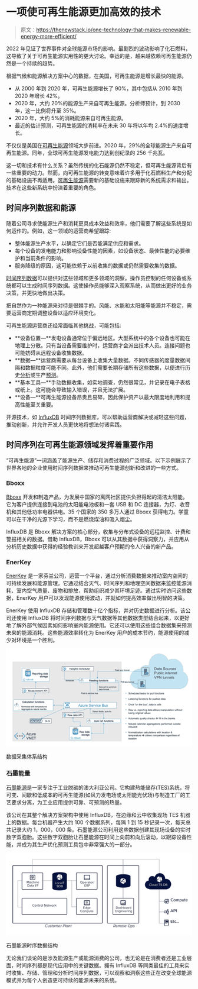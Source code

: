 # 一项使可再生能源更加高效的技术

> 原文：<https://thenewstack.io/one-technology-that-makes-renewable-energy-more-efficient/>

2022 年见证了世界事件对全球能源市场的影响。最剧烈的波动影响了化石燃料，这导致了关于可再生能源实用性的更大讨论。幸运的是，越来越依赖可再生能源仍然是一个持续的趋势。

根据气候和能源解决方案中心的数据，在美国，可再生能源是增长最快的能源。

*   从 2000 年到 2020 年，可再生能源增长了 90%，其中包括从 2010 年到 2020 年增长 42%。
*   2020 年，大约 20%的能源生产来自可再生能源。分析师预计，到 2030 年，这一比例将升至 35%。
*   2020 年，大约 5%的消耗能源来自可再生能源。
*   最近的估计预测，可再生能源的消耗率在未来 30 年将以年均 2.4%的速度增长。

不仅仅是美国在[可再生能源](https://thenewstack.io/how-can-open-source-help-fight-climate-change/)领域大步前进。2020 年，29%的全球能源生产来自可再生能源。同年，全球可再生能源发电能力达到创纪录的 256 千兆瓦。

这一切和技术有什么关系？虽然传统的化石能源仍然不稳定，但可再生能源背后有一些重要的动力。然而，向可再生能源的转变意味着许多用于化石燃料生产和分配的基础设施不再适用。[可再生能源](https://thenewstack.io/can-reducing-cloud-waste-help-save-the-planet/)需要新的基础设施来跟踪新的系统需求和输出。技术在这些新系统中扮演着重要的角色。

## 时间序列数据和能源

随着公司寻求使能源生产和消耗更具成本效益和效率，他们需要了解这些系统是如何运作的。例如，这一领域的运营商希望跟踪:

*   整体能源生产水平，以确定它们是否能满足供应和需求。
*   每个设备的发电能力和影响设备性能的因素，如设备状态、最佳性能的必要维护和当前条件的影响。
*   服务降级的原因，这可能依赖于以前收集的数据或仍然需要收集的数据。

[时间序列数据](https://www.influxdata.com/what-is-time-series-data/?utm_source=vendor&utm_medium=referral&utm_campaign=2023-01_spnsr-ctn_ts-renewable-energy_tns)可以提供对这些领域和更多领域的洞察。操作员控制的任何设备或系统都可以生成时间序列数据。这使操作员能够深入观察系统，从而做出更好的业务决策，并更快地做出决策。

把自然作为一种能源来对待是很棘手的。风能、水能和太阳能等能源并不稳定，需要运营商定期调整设备以适应环境变化。

可再生能源运营商还经常面临其他挑战，可能包括:

*   **设备位置—**发电设备通常位于偏远地区。大型系统中的各个设备也可能在地理上分散。只有当设备需要维护时，运营商才会派出技术人员。连接问题也可能妨碍从远程设备收集数据。
*   **数据—**运营商需要从每台设备上收集大量数据。不同传感器的度量数据间隔和数据粒度可能不同。此外，他们需要长期存储所有这些数据，以便进行历史[分析](https://www.influxdata.com/time-series-analysis-methods/?utm_source=vendor&utm_medium=referral&utm_campaign=2023-01_spnsr-ctn_ts-renewable-energy_tns)或生产[预测](https://www.influxdata.com/time-series-forecasting-methods/?utm_source=vendor&utm_medium=referral&utm_campaign=2023-01_spnsr-ctn_ts-renewable-energy_tns)。
*   **基本工具—**手动数据收集，如实地调查，仍然很常见，并记录在电子表格或纸上。这可能会导致输入错误，并且无法扩展。
*   **设备—**可再生能源设备昂贵且易碎，因此保护资产以最大限度地利用和提高性能至关重要。

开源技术，如 [InfluxDB](https://www.influxdata.com/?utm_source=vendor&utm_medium=referral&utm_campaign=2023-01_spnsr-ctn_ts-renewable-energy_tns) 时间序列数据库，可以帮助运营商解决或减轻这些问题，推动创新，并允许开发人员更快地将想法付诸实践。

## 时间序列在可再生能源领域发挥着重要作用

“可再生能源”一词涵盖了能源生产、储存和消费过程的广泛领域。以下示例展示了世界各地的企业使用时间序列数据来推动可再生能源创新和改进的一些方式。

### Bboxx

[Bboxx](https://www.influxdata.com/customer/bboxx/?utm_source=vendor&utm_medium=referral&utm_campaign=2023-01_spnsr-ctn_ts-renewable-energy_tns) 开发和制造产品，为发展中国家的离网社区提供负担得起的清洁太阳能。它为客户提供连接到电池的太阳能电池板和一套 USB 和 DC 连接器，为灯、收音机和其他低功率电器供电。35 个国家的 350 多万人通过 Bboxx 获得电力。学童可以在干净的光源下学习，而不是燃烧煤油和吸入烟尘。

InfluxDB 是 Bboxx 解决方案的核心部分，收集与分布式设备的远程监控、计费和警报相关的数据。借助 InfluxDB，Bboxx 可以从其数据中获得洞察力，并应用从分析历史数据中获得的经验教训来开发超越客户预期的令人兴奋的新产品。

### EnerKey

[EnerKey](https://www.influxdata.com/customer/enerkey/?utm_source=vendor&utm_medium=referral&utm_campaign=2023-01_spnsr-ctn_ts-renewable-energy_tns) 是一家芬兰公司，运营一个平台，通过分析消费数据来推动室内空间的可持续发展和能源管理。它通过结合天气、时间序列和地理空间数据来监控能源消耗、室内空气质量、废物和排放，帮助组织减少其环境足迹。通过实时访问这些数据，EnerKey 用户可以发现能源使用波动，并就如何提高效率做出明智的决策。

EnerKey 使用 InfluxDB 存储和管理数十亿个指标，并对历史数据进行分析。该公司还使用 InfluxDB 将时间序列数据与天气数据等其他数据类型结合起来，以更好地了解外部气候因素如何影响室内能源使用。它还可以使用这些组合数据集来预测未来的能源消耗。这些能源效率转化为 EnerKey 用户的成本节约，能源使用的减少对环境是一个胜利。

![](img/e25473cb217ceb079f0e6dd9454a0a11.png)

数据采集体系结构

### 石墨能量

[石墨能源](https://www.influxdata.com/customer/graphite-energy/?utm_source=vendor&utm_medium=referral&utm_campaign=2023-01_spnsr-ctn_ts-renewable-energy_tns)是一家专注于工业脱碳的澳大利亚公司。它构建热能储存(TES)系统，将可变、间歇和低成本的可再生能源(如风力发电场或太阳能光伏场)与制造工厂的工艺要求分离，为工业应用提供可靠、可预测的热量。

该公司在其整个解决方案架构中使用 InfluxDB，在边缘和云中收集现场 TES 机器上的数据。每台机器产生大约 100 个数据系列，每隔 1 到 15 秒记录一次，每天总共记录大约 1，000，000 条。石墨能源公司利用这些数据创建其现场设备的实时数字双胞胎。这些数字双胞胎让石墨能源在时间上向前和向后滚动，以跟踪设备性能，并成为其生产优化预测工具包中非常强大的一部分。

![](img/779ba222e6db6bbf75cd410408e81ac8.png)

石墨能源时序数据结构

无论我们谈论的是涉及能源生产或能源消费的公司，也无论是在消费者还是工业层面，时间序列都是现代应用中的关键数据。拥有 InfluxDB 等同类最佳的工具来实时收集、存储、管理和分析时间序列数据，可以观察和洞察这些正在改变全球能源模式并为每个人创造更可持续的能源未来的系统。

<svg xmlns:xlink="http://www.w3.org/1999/xlink" viewBox="0 0 68 31" version="1.1"><title>Group</title> <desc>Created with Sketch.</desc></svg>